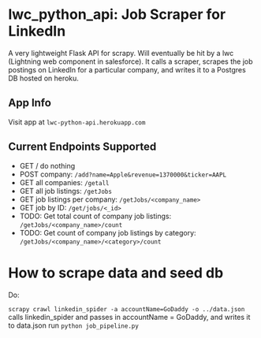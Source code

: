 # lwc_python_api: Job Scraper for LinkedIn
A very lightweight Flask API for scrapy. Will eventually be hit by a lwc (Lightning web component in salesforce). It calls a scraper, scrapes the job postings on LinkedIn for a particular company, and writes it to a Postgres DB hosted on heroku.

## App Info
Visit app at `lwc-python-api.herokuapp.com`

## Current Endpoints Supported
- GET / do nothing
- POST company: `/add?name=Apple&revenue=1370000&ticker=AAPL`
- GET all companies: `/getall` 
- GET all job listings: `/getJobs`
- GET job listings per company: `/getJobs/<company_name>`
- GET job by ID: `/get/jobs/<_id>`
- TODO: Get total count of company job listings: `/getJobs/<company_name>/count`
- TODO: Get count of company job listings by category: `/getJobs/<company_name>/<category>/count `

# How to scrape data and seed db
Do:

`scrapy crawl linkedin_spider -a accountName=GoDaddy -o ../data.json ` calls linkedin_spider and passes in accountName = GoDaddy, and writes it to data.json
run `python job_pipeline.py`
